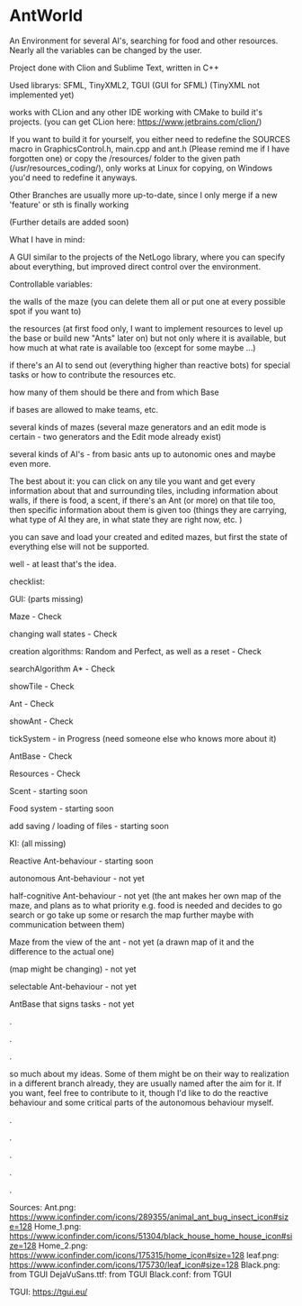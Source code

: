 # AntWorld
An Environment for several AI's, searching for food and other resources.
Nearly all the variables can be changed by the user.


Project done with Clion and Sublime Text, written in C++

Used librarys: SFML, TinyXML2, TGUI (GUI for SFML)
(TinyXML not implemented yet)



works with CLion and any other IDE working with CMake to build it's projects.
(you can get CLion here: https://www.jetbrains.com/clion/)



If you want to build it for yourself, you either need to redefine the SOURCES macro in GraphicsControl.h, main.cpp and ant.h (Please remind me if I have forgotten one) or copy the /resources/ folder to the given path (/usr/resources_coding/), only works at Linux for copying, on Windows you'd need to redefine it anyways.



Other Branches are usually more up-to-date, since I only merge if a new 'feature' or sth is finally working




(Further details are added soon)



What I have in mind:

A GUI similar to the projects of the NetLogo library, where you can specify about everything, 
but improved direct control over the environment. 


Controllable variables:

the walls of the maze (you can delete them all or put one at every possible spot if you want to)

the resources (at first food only, I want to implement resources to level up the base or build new "Ants" later on)
but not only where it is available, but how much at what rate is available too (except for some maybe ...)

if there's an AI to send out (everything higher than reactive bots) for special tasks or how to contribute the resources etc.

how many of them should be there and from which Base

if bases are allowed to make teams, etc.

several kinds of mazes (several maze generators and an edit mode is certain - two generators and the Edit mode already exist)

several kinds of AI's - from basic ants up to autonomic ones and maybe even more.

The best about it: you can click on any tile you want and get every information about that and surrounding tiles, 
including information about walls, if there is food, a scent, if there's an Ant (or more) on that tile too, 
then specific information about them is given too (things they are carrying, what type of AI they are, in what state
they are right now, etc. )

you can save and load your created and edited mazes, but first the state of everything else will not be supported.

well - at least that's the idea.


checklist:

GUI: (parts missing)

Maze - Check

changing wall states - Check

creation algorithms: Random and Perfect, as well as a reset - Check

searchAlgorithm A* - Check

showTile - Check

Ant - Check

showAnt - Check

tickSystem - in Progress (need someone else who knows more about it)

AntBase - Check

Resources - Check

Scent - starting soon

Food system - starting soon

add saving / loading of files - starting soon



KI: (all missing)

Reactive Ant-behaviour - starting soon

autonomous Ant-behaviour - not yet

half-cognitive Ant-behaviour - not yet
(the ant makes her own map of the maze, and plans as to what priority e.g. food is needed and decides to go search or go take up some or resarch the map further maybe with communication between them)

Maze from the view of the ant - not yet
(a drawn map of it and the difference to the actual one)

(map might be changing) - not yet

selectable Ant-behaviour - not yet

AntBase that signs tasks - not yet

.

.

.

so much about my ideas. Some of them might be on their way to realization in a different branch already, they are usually named after the aim for it. If you want, feel free to contribute to it, though I'd like to do the reactive behaviour and some critical parts of the autonomous behaviour myself.

.

.

.

.

.

Sources:
Ant.png: https://www.iconfinder.com/icons/289355/animal_ant_bug_insect_icon#size=128
Home_1.png: https://www.iconfinder.com/icons/51304/black_house_home_house_icon#size=128
Home_2.png: https://www.iconfinder.com/icons/175315/home_icon#size=128
leaf.png: https://www.iconfinder.com/icons/175730/leaf_icon#size=128
Black.png: from TGUI
DejaVuSans.ttf: from TGUI
Black.conf: from TGUI

TGUI: https://tgui.eu/

